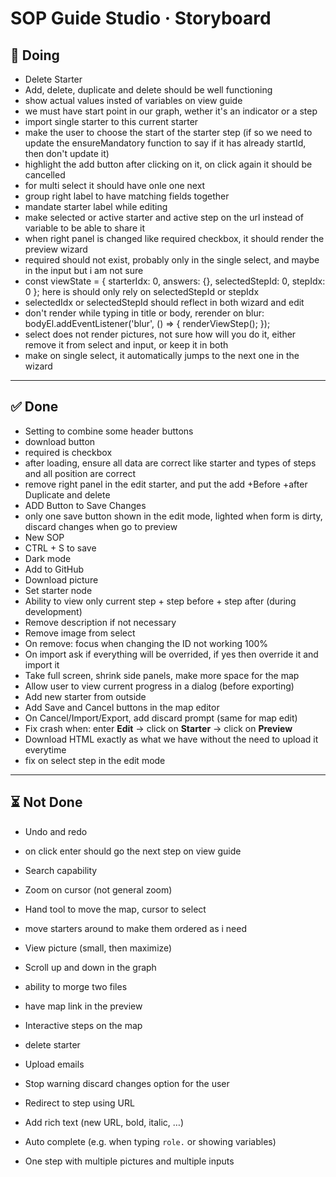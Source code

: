 # SOP Guide Studio · Storyboard



## 🏇 Doing

-  Delete Starter
- Add, delete, duplicate and delete should be well functioning
- show actual values insted of variables on view guide
- we must have start point in our graph, wether it's an indicator or a step
-  import single starter to this current starter
-  make the user to choose the start of the starter step (if so we need to update the ensureMandatory function to say if it has already startId, then don't update it)
-  highlight the add button after clicking on it, on click again it should be cancelled
-  for multi select it should have onle one next
-  group right label to have matching fields together
-  mandate starter label while editing
-  make selected or active starter and active step on the url instead of variable to be able to share it
-  when right panel is changed like required checkbox, it should render the preview wizard
-  required should not exist, probably only in the single select, and maybe in the input but i am not sure
-    const viewState = { starterIdx: 0, answers: {}, selectedStepId: 0, stepIdx: 0 }; here is should only rely on selectedStepId or stepIdx
-  selectedIdx or selectedStepId should reflect in both wizard and edit
-  don't render while typing in title or body, rerender on blur:
bodyEl.addEventListener('blur', () => {
  renderViewStep();
});
-  select does not render pictures, not sure how will you do it, either remove it from select and input, or keep it in both
-  make on single select, it automatically jumps to the next one in the wizard



---

## ✅ Done

-  Setting to combine some header buttons
-  download button
-  required is checkbox
-  after loading, ensure all data are correct like starter and types of steps and all position are correct
-  remove right panel in the edit starter, and put the add +Before +after Duplicate and delete
-  ADD Button to Save Changes
-  only one save button shown in the edit mode, lighted when form is dirty, discard changes when go to preview
-  New SOP
-  CTRL + S to save
- Dark mode  
- Add to GitHub  
- Download picture  
- Set starter node 
- Ability to view only current step + step before + step after (during development)  
- Remove description if not necessary  
- Remove image from select  
- On remove: focus when changing the ID not working 100%   
- On import ask if everything will be overrided, if yes then override it and import it
- Take full screen, shrink side panels, make more space for the map  
- Allow user to view current progress in a dialog (before exporting)  
- Add new starter from outside  
- Add Save and Cancel buttons in the map editor  
- On Cancel/Import/Export, add discard prompt (same for map edit)  
- Fix crash when: enter **Edit** → click on **Starter** → click on **Preview**  
- Download HTML exactly as what we have without the need to upload it everytime 
- fix on select step in the edit mode


---

## ⏳ Not Done

- Undo and redo    
- on click enter should go the next step on view guide
- Search capability  
- Zoom on cursor (not general zoom) 
- Hand tool to move the map, cursor to select  
- move starters around to make them ordered as i need
- View picture (small, then maximize)  
- Scroll up and down in the graph
- ability to morge two files
- have map link in the preview 
- Interactive steps on the map
- delete starter

- Upload emails  

- Stop warning discard changes option for the user
- Redirect to step using URL  
- Add rich text (new URL, bold, italic, …) 
- Auto complete (e.g. when typing `role.` or showing variables)  
- One step with multiple pictures and multiple inputs  

